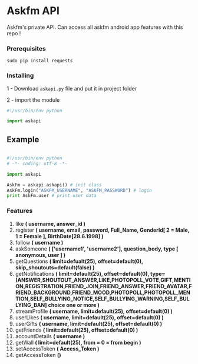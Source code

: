 # Askfm API

Askfm's private API. Can access all askfm android app features with this repo !

### Prerequisites

```
sudo pip install requests
```

### Installing

1 - Download `` askapi.py `` file and put it in project folder

2 - import the module
```python
#!/usr/bin/env python

import askapi

```


## Example

```python

#!/usr/bin/env python
# -*- coding: utf-8 -*-

import askapi

AskFm = askapi.askapi() # init class
AskFm.login("ASKFM_USERNAME", "ASKFM_PASSWORD") # login 
print AskFm.user # print user data

```

### Features

1. like **( username, answer_id )**
2. register **( username, email, password, Full_Name, GenderId[ 2 = Male, 1 = Female ], BirthDate[28.6.1998] )**
3. follow **( username )**
4. askSomeone **( ['username1', 'username2'], question_body, type [ anonymous, user ] )**
5. getQuestions **( limit=defualt(25), offset=default(0), skip_shoutouts=default(false) )**
6. getNotifications **( limit=default(25), offset=default(0), type=[ANSWER,SHOUTOUT_ANSWER,LIKE,PHOTOPOLL_VOTE,GIFT,MENTION,REGISTRATION,FRIEND_JOIN,FRIEND_ANSWER,FRIEND_AVATAR,FRIEND_BACKGROUND,FRIEND_MOOD,PHOTOPOLL,PHOTOPOLL_MENTION,SELF_BULLYING_NOTICE,SELF_BULLYING_WARNING,SELF_BULLYING_BAN] choice one or more )**
7. streamProfile **( username, limit=default(25), offset=default(0) )**
8. userLikes **( username, limit=default(25), offset=default(0) )**
9. userGifts **( username, limit=default(25), offset=default(0) )**
10. getFriends **( limit=default(25), offset=default(0) )**
11. accountDetails **( username )**
12. getWall **( limit=default(25), from = 0 = from begin )**
13. setAccessToken **( Access_Token )**
14. getAccessToken **()**
